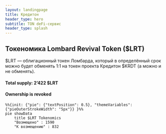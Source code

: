 ```yaml
---
layout: landingpage
title: Кредитон
header_type: hero
subtitle: TON deFi-сервис
header_type: splash
---
```


## Токеномика Lombard Revival Token ($LRT)
$LRT — облигационный токен Ломбарда, который в определённый срок можно будет обменять 1:1 на токен проекта Кредитон $KRDT (а можно и не обменять).
#### Total supply: 2’422 $LRT
#### Ownership is revoked
```mermaid
%%{init: {"pie": {"textPosition": 0.5}, "themeVariables": {"pieOuterStrokeWidth": "5px"}} }%%
pie showData
    title $LRT Tokenomics
    "Возмещено" : 1590
    "К возмещению" : 832
```
